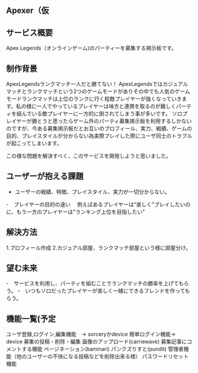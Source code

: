 ## Apexer（仮

## サービス概要
Apex Legends（オンラインゲーム)のパーティーを募集する掲示板です。

## 制作背景
ApexLegendsランクマッチ一人だと勝てない！
ApexLegendsではカジュアルマッチとランクマッチという2つのゲームモードがありその中でも人気のゲームモードランクマッチは上位のランクに行く程敵プレイヤーが強くなっていきます。私の様に一人でやっているプレイヤーは味方と連携を取るのが難しくパーティを組んでいる敵プレイヤーに一方的に倒されてしまう事が多いです。
ソロプレイヤーが勝とうと思ったらゲーム外のパーティ募集掲示板を利用するしかないのですが、今ある募集掲示板だとお互いのプロフィール、実力、戦績、ゲームの目的、プレイスタイルが分からない為実際プレイした際にユーザ同士のトラブルが起こってしまいます。

この様な問題を解決すべく、このサービスを開発しようと思いました。

## ユーザーが抱える課題
- ユーザーの戦績、特徴、プレイスタイル、実力が一切分からない。

-　プレイヤーの目的の違い
 　例えばあるプレイヤーは"楽しく"プレイしたいのに、もう一方のプレイヤーは"ランキング上位を目指したい"


## 解決方法
1.プロフィール作成
2.カジュアル部屋、ランクマッチ部屋という様に部屋分け。

## 望む未来
-　サービスを利用し、パーティを組むことでランクマッチの勝率を上げてもらう。
-　いつもソロだったプレイヤーが楽しく一緒にできるフレンドを作ってもらう。

## 機能一覧(予定
ユーザ登録,ログイン,編集機能　→ sorceryかdevice
簡単ログイン機能→ device
募集の投稿・削除・編集
画像のアップロード(carriewave)
募集記事にコメントする機能
ページネーション(kaminari)
パンクズりすと(pundit)
管理者機能（他のユーザーの不快になる投稿などを削除出来る様）
パスワードリセット機能
